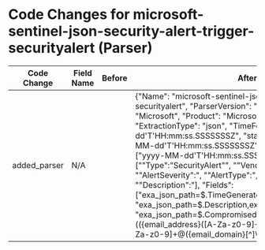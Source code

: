 # Code Changes for microsoft-sentinel-json-security-alert-trigger-securityalert (Parser)

| Code Change | Field Name | Before | After |
|-------------|------------|--------|-------|
| added_parser | N/A |  | {"Name": "microsoft-sentinel-json-security-alert-trigger-securityalert", "ParserVersion": "v1.0.0", "Vendor": "Microsoft", "Product": "Microsoft Sentinel", "ExtractionType": "json", "TimeFormat": "yyyy-MM-dd'T'HH:mm:ss.SSSSSSSZ", "start_timeFormat": ["yyyy-MM-dd'T'HH:mm:ss.SSSSSSSZ"], "end_timeFormat": ["yyyy-MM-dd'T'HH:mm:ss.SSSSSSSZ"], "Conditions": ["\"Type\":\"SecurityAlert\"", "\"VendorName\":\"Microsoft\"", "\"AlertSeverity\":", "\"AlertType\":", "\"AlertName\":", "\"Description\":"], "Fields": ["exa_json_path=$.TimeGenerated,exa_field_name=time", "exa_json_path=$.Description,exa_field_name=description", "exa_json_path=$.CompromisedEntity,exa_regex=(({email_address}([A-Za-z0-9]+[!#$%&'+\/=?^_`~.\-])*[A-Za-z0-9]+@({email_domain}[^\]\s\"\\,;\|]+\.[^\]\s\"\\,;\|]+))|({src_host}[\w\-\.]+))", "exa_json_path=$.ProductName,exa_field_name=product_name", "exa_json_path=$.AlertSeverity,exa_field_name=alert_severity", "exa_json_path=$.AlertType,exa_field_name=alert_type", "exa_json_path=$.SystemAlertId,exa_field_name=alert_id", "exa_json_path=$.Status,exa_field_name=alert_status", "exa_json_path=$.Tactics,exa_field_name=tactic", "exa_json_path=$.AlertName,exa_field_name=alert_name", "exa_json_path=$.Techniques,exa_regex=\[\"({technique}[^\]]+)\\"]", "exa_json_path=$.StartTime,exa_field_name=start_time", "exa_json_path=$.EndTime,exa_field_name=end_time", "exa_json_path=$.ProviderName,exa_field_name=provider_name", "exa_json_path=$.Type,exa_field_name=table_name", "exa_json_path=$.AlertLink,exa_field_name=link", "exa_json_path=$.ConfidenceScore,exa_field_name=original_risk_score", "exa_json_path=$.ExtendedProperties,exa_field_name=more_info", "exa_json_path=$.Entities,exa_field_name=additional_info"]} |